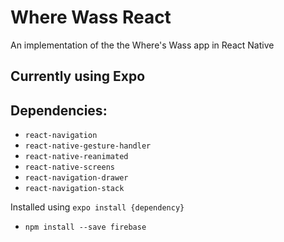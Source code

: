 # Where Wass React
An implementation of the the Where's Wass app in React Native
## Currently using Expo

## Dependencies:
- `react-navigation`
- `react-native-gesture-handler`
- `react-native-reanimated`
- `react-native-screens`
- `react-navigation-drawer`
- `react-navigation-stack`

Installed using `expo install {dependency}`

- `npm install --save firebase`


